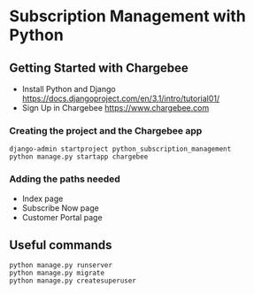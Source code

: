 # Subscription Management with Python

## Getting Started with Chargebee
- Install Python and Django https://docs.djangoproject.com/en/3.1/intro/tutorial01/
- Sign Up in Chargebee https://www.chargebee.com

### Creating the project and the Chargebee app
```
django-admin startproject python_subscription_management
python manage.py startapp chargebee
```

### Adding the paths needed
- Index page
- Subscribe Now page
- Customer Portal page

## Useful commands
```
python manage.py runserver
python manage.py migrate
python manage.py createsuperuser
```
